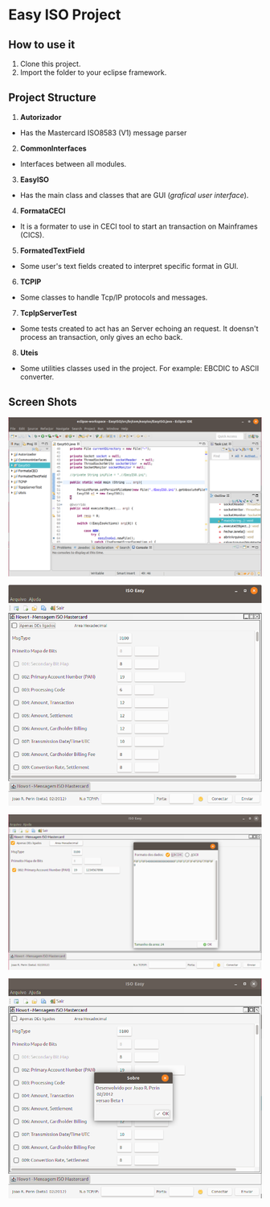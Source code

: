 # Easy ISO Project

## How to use it

1. Clone this project.
2. Import the folder to your eclipse framework.

## Project Structure
1. **Autorizador**  

* Has the Mastercard ISO8583 (V1) message parser  

2. **CommonInterfaces**  

* Interfaces between all modules.  

3. **EasyISO**  

* Has the main class and classes that are GUI (_grafical user interface_).  

4. **FormataCECI**  

* It is a formater to use in CECI tool to start an transaction on Mainframes (CICS).  

5. **FormatedTextField**

* Some user's text fields created to interpret specific format in GUI.  

6. **TCPIP**

* Some classes to handle Tcp/IP protocols and messages.  

7. **TcpIpServerTest**

* Some tests created to act has an Server echoing an request. It doensn't process an transaction, only gives an echo back.  

8. **Uteis**

* Some utilities classes used in the project. For example: EBCDIC to ASCII converter.  


## Screen Shots

![easy iso 0](https://raw.githubusercontent.com/jrperin/easy_iso/master/Docs/screenshots/0_eclipse_project_structure.png)

![easy iso 1](https://raw.githubusercontent.com/jrperin/easy_iso/master/Docs/screenshots/4_easyiso.png)

![easy iso 2](https://raw.githubusercontent.com/jrperin/easy_iso/master/Docs/screenshots/6_easyiso.png)

![easy iso 3](https://raw.githubusercontent.com/jrperin/easy_iso/master/Docs/screenshots/5_easyiso.png)






